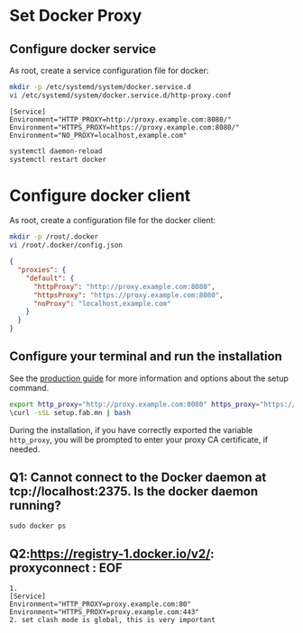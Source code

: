 # Set Docker Proxy

## Configure docker service

As root, create a service configuration file for docker:

```bash
mkdir -p /etc/systemd/system/docker.service.d
vi /etc/systemd/system/docker.service.d/http-proxy.conf
```

```unit file (systemd)
[Service]
Environment="HTTP_PROXY=http://proxy.example.com:8080/"
Environment="HTTPS_PROXY=https://proxy.example.com:8080/"
Environment="NO_PROXY=localhost,example.com"
```

```bash
systemctl daemon-reload
systemctl restart docker
```

# Configure docker client

As root, create a configuration file for the docker client:

```bash
mkdir -p /root/.docker
vi /root/.docker/config.json
```

```json
{
  "proxies": {
    "default": {
      "httpProxy": "http://proxy.example.com:8080",
      "httpsProxy": "https://proxy.example.com:8080",
      "noProxy": "localhost,example.com"
    }
  }
}
```

## Configure your terminal and run the installation

See the [production guide](production_readme.md) for more information and options about the setup
command.

```bash
export http_proxy="http://proxy.example.com:8080" https_proxy="https://proxy.example.com:8080" no_proxy="localhost,example.com"
\curl -sSL setup.fab.mn | bash
```

During the installation, if you have correctly exported the variable `http_proxy`, you will be
prompted to enter your proxy CA certificate, if needed.

## Q1: Cannot connect to the Docker daemon at tcp://localhost:2375. Is the docker daemon running?

```
sudo docker ps
```

## Q2:https://registry-1.docker.io/v2/: proxyconnect : EOF

```
1.
[Service]
Environment="HTTP_PROXY=proxy.example.com:80"
Environment="HTTPS_PROXY=proxy.example.com:443"
2. set clash mode is global, this is very important
```
